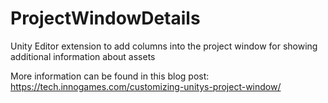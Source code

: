 # ProjectWindowDetails
Unity Editor extension to add columns into the project window for showing additional information about assets

More information can be found in this blog post:
https://tech.innogames.com/customizing-unitys-project-window/
